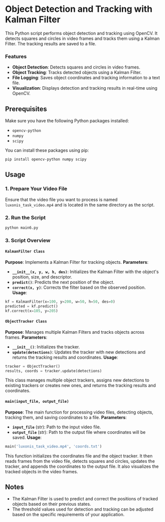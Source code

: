 # Object Detection and Tracking with Kalman Filter

This Python script performs object detection and tracking using OpenCV. It detects squares and circles in video frames and tracks them using a Kalman Filter. The tracking results are saved to a file.

### Features

- **Object Detection**: Detects squares and circles in video frames.
- **Object Tracking**: Tracks detected objects using a Kalman Filter.
- **File Logging**: Saves object coordinates and tracking information to a text file.
- **Visualization**: Displays detection and tracking results in real-time using OpenCV.

## Prerequisites

Make sure you have the following Python packages installed:
- `opencv-python`
- `numpy`
- `scipy`

You can install these packages using pip:

```bash
pip install opencv-python numpy scipy
```

## Usage

### **1. Prepare Your Video File**
Ensure that the video file you want to process is named `luxonis_task_video.mp4` and is located in the same directory as the script.

### **2. Run the Script**
```bash
python main6.py
```

### **3. Script Overview**

#### **`KalmanFilter Class`**

**Purpose**: Implements a Kalman Filter for tracking objects.
**Parameters**:
- **`__init__(x, y, w, h, des)`**: Initializes the Kalman Filter with the object's position, size, and descriptor.
- **`predict()`**: Predicts the next position of the object.
- **`correct(x, y)`**: Corrects the filter based on the observed position.
**Usage**:
```python
kf = KalmanFilter(x=100, y=200, w=50, h=50, des=0)
predicted = kf.predict()
kf.correct(x=105, y=205)
```

#### **`ObjectTracker Class`**

**Purpose**: Manages multiple Kalman Filters and tracks objects across frames.
**Parameters**:
- **`__init__()`**: Initializes the tracker.
- **`update(detections)`**: Updates the tracker with new detections and returns the tracking results and coordinates.
**Usage**:
```python
tracker = ObjectTracker()
results, coords = tracker.update(detections)
```
This class manages multiple object trackers, assigns new detections to existing trackers or creates new ones, and returns the tracking results and coordinates.

#### **`main(input_file, output_file)`**

**Purpose**: The main function for processing video files, detecting objects, tracking them, and saving coordinates to a file.
**Parameters**:
- **`input_file`** (str): Path to the input video file.
- **`output_file`** (str): Path to the output file where coordinates will be saved.
**Usage**:
```python
main('luxonis_task_video.mp4', 'coords.txt')
```
This function initializes the coordinates file and the object tracker. It then reads frames from the video file, detects squares and circles, updates the tracker, and appends the coordinates to the output file. It also visualizes the tracked objects in the video frames.


## Notes

- The Kalman Filter is used to predict and correct the positions of tracked objects based on their previous states.
- The threshold values used for detection and tracking can be adjusted based on the specific requirements of your application.


